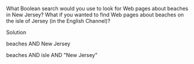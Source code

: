 What Boolean search would you use to look for Web pages about beaches in New Jersey? What if you wanted to find Web pages about beaches on the isle of Jersey (in the English Channel)?

Solution

beaches AND New Jersey

beaches AND isle AND "New Jersey"